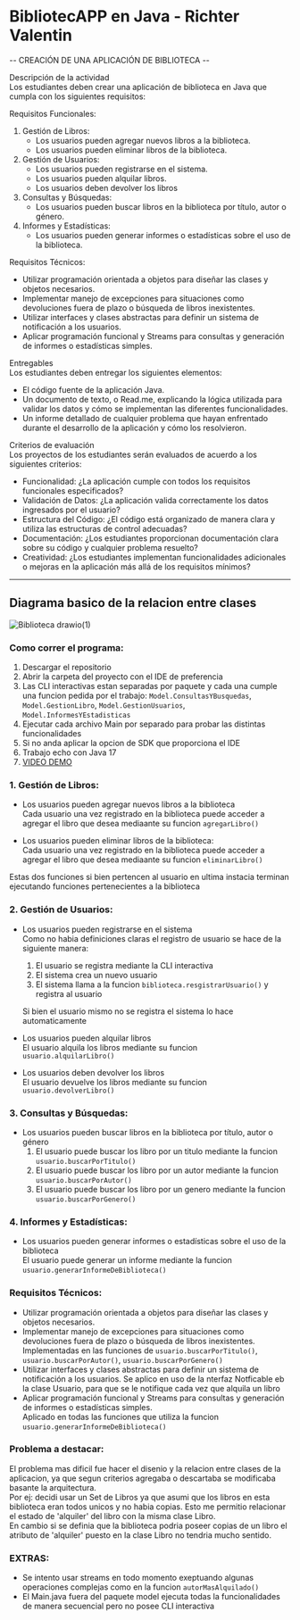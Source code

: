 # BibliotecAPP en Java - Richter Valentin

-- CREACIÓN DE UNA APLICACIÓN DE BIBLIOTECA --

Descripción de la actividad  
Los estudiantes deben crear una aplicación de biblioteca en Java que cumpla con los siguientes requisitos:

Requisitos Funcionales:
1. Gestión de Libros:
    - Los usuarios pueden agregar nuevos libros a la biblioteca.
    - Los usuarios pueden eliminar libros de la biblioteca.
2. Gestión de Usuarios:
    - Los usuarios pueden registrarse en el sistema.
    - Los usuarios pueden alquilar libros.
    - Los usuarios deben devolver los libros
4. Consultas y Búsquedas:
    - Los usuarios pueden buscar libros en la biblioteca por título, autor o género.
5. Informes y Estadísticas:
    - Los usuarios pueden generar informes o estadísticas sobre el uso de la biblioteca.

Requisitos Técnicos:
- Utilizar programación orientada a objetos para diseñar las clases y objetos necesarios.
- Implementar manejo de excepciones para situaciones como devoluciones fuera de plazo o búsqueda de libros inexistentes.
- Utilizar interfaces y clases abstractas para definir un sistema de notificación a los usuarios.
- Aplicar programación funcional y Streams para consultas y generación de informes o estadísticas simples.

Entregables  
Los estudiantes deben entregar los siguientes elementos:

- El código fuente de la aplicación Java.
- Un documento de texto, o Read.me, explicando la lógica utilizada para validar los datos y cómo se implementan las diferentes funcionalidades.
- Un informe detallado de cualquier problema que hayan enfrentado durante el desarrollo de la aplicación y cómo los resolvieron.

Criterios de evaluación  
Los proyectos de los estudiantes serán evaluados de acuerdo a los siguientes criterios:

- Funcionalidad: ¿La aplicación cumple con todos los requisitos funcionales especificados?
- Validación de Datos: ¿La aplicación valida correctamente los datos ingresados por el usuario?
- Estructura del Código: ¿El código está organizado de manera clara y utiliza las estructuras de control adecuadas?
- Documentación: ¿Los estudiantes proporcionan documentación clara sobre su código y cualquier problema resuelto?
- Creatividad: ¿Los estudiantes implementan funcionalidades adicionales o mejoras en la aplicación más allá de los requisitos mínimos?

***
## Diagrama basico de la relacion entre clases
![Biblioteca drawio(1)](https://github.com/valrichter/BibliotecAPP/assets/67121197/5a25e85f-f589-4a5c-a2df-6864ad1a2dca)



### Como correr el programa:
1. Descargar el repositorio
2. Abrir la carpeta del proyecto con el IDE de preferencia
3. Las CLI interactivas estan separadas por paquete y cada una cumple una funcion
    pedida por el trabajo: ```Model.ConsultasYBusquedas```, ```Model.GestionLibro```, ```Model.GestionUsuarios```, ```Model.InformesYEstadisticas```
4. Ejecutar cada archivo Main por separado para probar las distintas funcionalidades 
5. Si no anda aplicar la opcion de SDK que proporciona el IDE
6. Trabajo echo con Java 17
7. [VIDEO DEMO](https://youtu.be/TVFGOY1oGKg)

### 1. Gestión de Libros:
- Los usuarios pueden agregar nuevos libros a la biblioteca  
Cada usuario una vez registrado en la biblioteca puede acceder a agregar el
libro que desea mediaante su funcion ```agregarLibro()```

- Los usuarios pueden eliminar libros de la biblioteca:  
  Cada usuario una vez registrado en la biblioteca puede acceder a agregar el
  libro que desea mediaante su funcion ```eliminarLibro()```

Estas dos funciones si bien pertencen al usuario en ultima instacia terminan ejecutando
funciones pertenecientes a la biblioteca

### 2. Gestión de Usuarios:
- Los usuarios pueden registrarse en el sistema  
Como no habia definiciones claras el registro de usuario se hace de la
siguiente manera:
  1. El usuario se registra mediante la CLI interactiva
  2. El sistema crea un nuevo usuario
  3. El sistema llama a la funcion ```biblioteca.resgistrarUsuario()``` y
  registra al usuario  
    
  Si bien el usuario mismo no se registra el sistema lo hace automaticamente

- Los usuarios pueden alquilar libros  
El usuario alquila los libros mediante su funcion ```usuario.alquilarLibro()```
  
- Los usuarios deben devolver los libros  
  El usuario devuelve los libros mediante su funcion ```usuario.devolverLibro()```

### 3. Consultas y Búsquedas:
- Los usuarios pueden buscar libros en la biblioteca por título, autor o género  
  1. El usuario puede buscar los libro por un titulo mediante la funcion ```usuario.buscarPorTitulo()```
  2. El usuario puede buscar los libro por un autor mediante la funcion ```usuario.buscarPorAutor()```
  3. El usuario puede buscar los libro por un genero mediante la funcion ```usuario.buscarPorGenero()```

### 4. Informes y Estadísticas:
- Los usuarios pueden generar informes o estadísticas sobre el uso de la biblioteca  
  El usuario puede generar un informe mediante la funcion ```usuario.generarInformeDeBiblioteca()```

### Requisitos Técnicos:
- Utilizar programación orientada a objetos para diseñar las clases y objetos necesarios.
- Implementar manejo de excepciones para situaciones como devoluciones fuera de plazo o búsqueda de libros inexistentes.  
Implementadas en las funciones de ```usuario.buscarPorTitulo()```, ```usuario.buscarPorAutor()```, ```usuario.buscarPorGenero()```
- Utilizar interfaces y clases abstractas para definir un sistema de notificación a los usuarios.
Se aplico en uso de la nterfaz Notficable eb la clase Usuario, para que se le notifique cada vez que alquila un libro
- Aplicar programación funcional y Streams para consultas y generación de informes o estadísticas simples.  
Aplicado en todas las funciones que utiliza la funcion ```usuario.generarInformeDeBiblioteca()```

### Problema a destacar:
El problema mas dificil fue hacer el disenio y la relacion entre clases de
la aplicacion, ya que segun criterios agregaba o descartaba se modificaba
basante la arquitectura.  
Por ej: decidi usar un Set de Libros ya que asumi que los libros en esta
biblioteca eran todos unicos y no habia copias. Esto me permitio relacionar
el estado de 'alquiler' del libro con la misma clase Libro.  
En cambio si se definia que la biblioteca podria poseer copias de un libro
el atributo de 'alquiler' puesto en la clase Libro no tendria mucho sentido.

### EXTRAS:
- Se intento usar streams en todo momento exeptuando algunas operaciones
complejas como en la funcion ```autorMasAlquilado()```
- El Main.java fuera del paquete model ejecuta todas la funcionalidades
de manera secuencial pero no posee CLI interactiva
